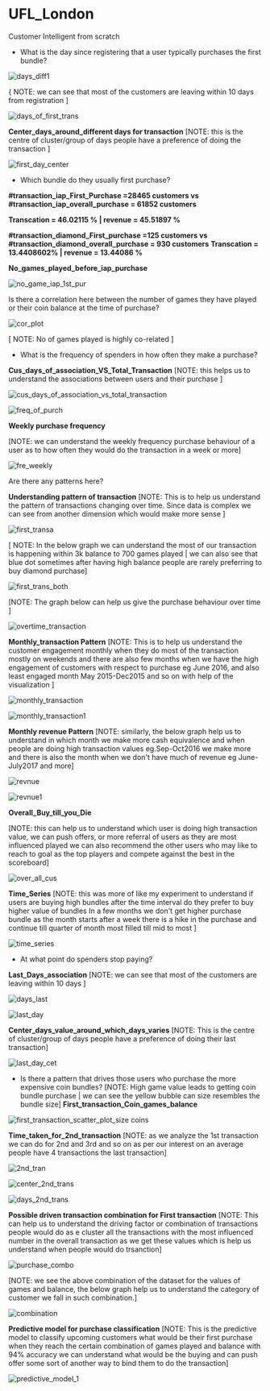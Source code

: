 # UFL_London
Customer Intelligent from scratch

- What is the day since registering that a user typically purchases the first bundle?

![days_diff1](https://user-images.githubusercontent.com/5808185/35792832-0c91757e-0a75-11e8-8226-01e4f28fc0d5.PNG)

{ NOTE: we can see that most of the customers are leaving within 10 days from registration ]

![days_of_first_trans](https://user-images.githubusercontent.com/5808185/35792774-c0e56dec-0a74-11e8-9861-282d4c0c9e74.PNG)


**Center_days_around_different days for transaction** [NOTE: this is the centre of cluster/group of days people have a preference of doing the transaction ]

![first_day_center](https://user-images.githubusercontent.com/5808185/35806640-367e412e-0aa6-11e8-918b-947d42a30d46.PNG)

- Which bundle do they usually first purchase? 

**#transaction_iap_First_Purchase =28465 customers vs #transaction_iap_overall_purchase = 61852 customers**

**Transcation = 46.02115 % | revenue = 45.51897 %** 

 **#transaction_diamond_First_purchase =125 customers vs #transaction_diamond_overall_purchase = 930 customers**
 **Transcation = 13.4408602% | revenue = 13.44086 %**
 
**No_games_played_before_iap_purchase**

![no_game_iap_1st_pur](https://user-images.githubusercontent.com/5808185/35796671-4c5084bc-0a83-11e8-9b6d-d60ce87f7431.PNG)


Is there a correlation here between the number of games they have played or their coin balance at the time of purchase?

![cor_plot](https://user-images.githubusercontent.com/5808185/35807923-34fc04c2-0aaa-11e8-8285-82a04a1376eb.png)

[ NOTE: No of games played is highly co-related ]

- What is the frequency of spenders in how often they make a purchase?

**Cus_days_of_association_VS_Total_Transaction** [NOTE: this helps us to understand the associations between users and their purchase
]

![cus_days_of_association_vs_total_transaction](https://user-images.githubusercontent.com/5808185/35808763-dc03b9de-0aac-11e8-9127-0a9dc7914644.png)

![freq_of_purch](https://user-images.githubusercontent.com/5808185/35794316-46e1aaf4-0a7b-11e8-88e4-08f012fd53a0.PNG)

**Weekly purchase frequency**

[NOTE: we can understand the weekly frequency purchase behaviour of a user as to how often they would do the transaction in a week or more]

![fre_weekly](https://user-images.githubusercontent.com/5808185/35795776-424b7d4e-0a80-11e8-9346-e1922c5f2076.PNG)

Are there any patterns here?

**Understanding pattern of transaction**
[NOTE: This is to help us understand the pattern of transactions changing over time. Since data is complex we can see from another dimension which would make more sense ]

![first_transa](https://user-images.githubusercontent.com/5808185/35811851-8dca171e-0ab5-11e8-9c9e-ca0cfcb0acd3.PNG)

[ NOTE: In the below graph we can understand the most of our transaction is happening within 3k balance to 700 games played | we can also see that blue dot sometimes after having high balance people are rarely preferring to buy diamond purchase]

![first_trans_both](https://user-images.githubusercontent.com/5808185/35803664-a420d91e-0a9a-11e8-9fd5-7d5b1687a19c.PNG)

[NOTE: The graph below can help us give the purchase behaviour over time ]

![overtime_transaction](https://user-images.githubusercontent.com/5808185/35801927-2711b5e8-0a94-11e8-9d26-363e61920b46.PNG)

**Monthly_transaction Pattern**
[NOTE: This is to help us understand the customer engagement monthly when they do most of the transaction mostly on weekends and there are also few months when we have the high engagement of customers with respect to purchase eg June 2016, and also least engaged month May 2015-Dec2015 and so on with help of the visualization ]

![monthly_transaction](https://user-images.githubusercontent.com/5808185/35805002-137790b4-0aa0-11e8-95fb-e10a3e15fae9.png)

![monthly_transaction1](https://user-images.githubusercontent.com/5808185/35805003-13c3824e-0aa0-11e8-86c6-168c9e860123.png)

**Monthly revenue Pattern**
[NOTE: similarly, the below graph help us to understand in which month we make more cash equivalence and when people are doing high transaction values eg.Sep-Oct2016 we make more and there is also the month when we don't have much of revenue eg June-July2017 and more]

![revnue](https://user-images.githubusercontent.com/5808185/35805092-8526f13c-0aa0-11e8-8d5f-1860d0896ac2.png)

![revnue1](https://user-images.githubusercontent.com/5808185/35805140-b925a596-0aa0-11e8-8457-ee7f695a6f6c.png)

**Overall_Buy_till_you_Die**

[NOTE: this can help us to understand which user is doing high transaction value, we can push offers, or more referral of users as they are most influenced played we can also recommend the other users who may like to reach to goal as the top players and compete against the best in the scoreboard]

![over_all_cus](https://user-images.githubusercontent.com/5808185/35805428-d5716612-0aa1-11e8-9422-62971e633b3e.PNG)

**Time_Series**
[NOTE: this was more of like my experiment to understand if users are buying high bundles after the time interval do they prefer to buy higher value of bundles In a few months we don't get higher purchase bundle as the month starts after a week there is a hike in the purchase and continue till quarter of month most filled till mid to most ]

![time_series](https://user-images.githubusercontent.com/5808185/35804701-d71d044c-0a9e-11e8-99f2-199b4f28c718.PNG)

- At what point do spenders stop paying?

**Last_Days_association** [NOTE: we can see that most of the customers are leaving within 10 days ]

![days_last](https://user-images.githubusercontent.com/5808185/35810147-bcf6f160-0ab0-11e8-8067-9bdd741237fb.PNG)

![last_day](https://user-images.githubusercontent.com/5808185/35807154-eec98b5c-0aa7-11e8-8812-92f733392e18.PNG)

**Center_days_value_around_which_days_varies** [NOTE: This is the centre of cluster/group of days people have a preference of doing their last transaction]

![last_day_cet](https://user-images.githubusercontent.com/5808185/35807225-2457ad76-0aa8-11e8-99f3-a9f797aa7c47.PNG)


- Is there a pattern that drives those users who purchase the more expensive coin bundles?
[NOTE: High game value leads to getting coin bundle purchase | we can see the yellow bubble can size resembles the bundle size]
**First_transaction_Coin_games_balance**

![first_transaction_scatter_plot_size coins](https://user-images.githubusercontent.com/5808185/35807675-732db1a6-0aa9-11e8-8dbd-35fd068d3c7a.png)

**Time_taken_for_2nd_transaction** [NOTE: as we analyze the 1st transaction we can do for 2nd and 3rd and so on as per our interest on an average people have 4 transactions the last transaction]

![2nd_tran](https://user-images.githubusercontent.com/5808185/35811025-812b8238-0ab3-11e8-974d-80bd5717df2e.PNG)

![center_2nd_trans](https://user-images.githubusercontent.com/5808185/35811026-81839892-0ab3-11e8-9a53-3577b546983e.PNG)

![days_2nd_trans](https://user-images.githubusercontent.com/5808185/35811024-80e01168-0ab3-11e8-87c7-2a0ed12df864.PNG)


**Possible driven transaction combination for First transaction**
[NOTE: This can help us to understand the driving factor or combination of transactions people would do as e cluster all the transactions with the most influenced number in the overall transaction as we get these values which is help us understand when people would do trsanction]

![purchase_combo](https://user-images.githubusercontent.com/5808185/35803293-44f6e9e8-0a99-11e8-9942-fc63ae032aaf.PNG)

[NOTE: we see the above combination of the dataset for the values of games and balance, the below graph help us to understand the category of customer we fall in such combination.]

![combination](https://user-images.githubusercontent.com/5808185/35803410-c204f07e-0a99-11e8-8db7-eb7e9b0d0dab.png)


**Predictive model for purchase classification**
[NOTE: This is the predictive model to classify upcoming customers what would be their first purchase when they reach the certain combination of games played and balance with 94% accuracy we can understand what would be the buying and can push offer some sort of another way to bind them to do the transaction]

![predictive_model_1](https://user-images.githubusercontent.com/5808185/35803101-95e88b64-0a98-11e8-8953-57361fe8030e.PNG)

